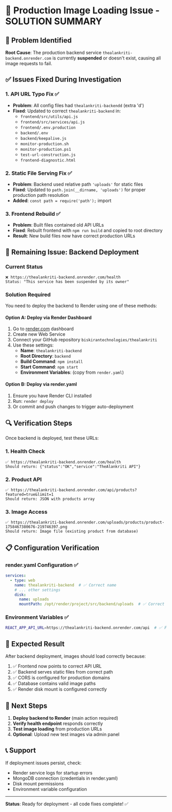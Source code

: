 # 🔧 Production Image Loading Issue - SOLUTION SUMMARY

## 🎯 Problem Identified
**Root Cause**: The production backend service `thealankriti-backend.onrender.com` is currently **suspended** or doesn't exist, causing all image requests to fail.

## ✅ Issues Fixed During Investigation

### 1. API URL Typo Fix ✅
- **Problem**: All config files had `thealankriti-backendd` (extra 'd')
- **Fixed**: Updated to correct `thealankriti-backend` in:
  - `frontend/src/utils/api.js`
  - `frontend/src/services/api.js`
  - `frontend/.env.production`
  - `backend/.env`
  - `backend/keepalive.js`
  - `monitor-production.sh`
  - `monitor-production.ps1`
  - `test-url-construction.js`
  - `frontend-diagnostic.html`

### 2. Static File Serving Fix ✅
- **Problem**: Backend used relative path `'uploads'` for static files
- **Fixed**: Updated to `path.join(__dirname, 'uploads')` for proper production path resolution
- **Added**: `const path = require('path');` import

### 3. Frontend Rebuild ✅
- **Problem**: Built files contained old API URLs
- **Fixed**: Rebuilt frontend with `npm run build` and copied to root directory
- **Result**: New build files now have correct production URLs

## 🚨 Remaining Issue: Backend Deployment

### Current Status
```
❌ https://thealankriti-backend.onrender.com/health
Status: "This service has been suspended by its owner"
```

### Solution Required
You need to deploy the backend to Render using one of these methods:

#### Option A: Deploy via Render Dashboard
1. Go to [render.com](https://render.com) dashboard
2. Create new Web Service
3. Connect your GitHub repository `biskirantechnologies/thealankriti`
4. Use these settings:
   - **Name**: `thealankriti-backend`
   - **Root Directory**: `backend`
   - **Build Command**: `npm install`
   - **Start Command**: `npm start`
   - **Environment Variables**: (copy from `render.yaml`)

#### Option B: Deploy via render.yaml
1. Ensure you have Render CLI installed
2. Run: `render deploy`
3. Or commit and push changes to trigger auto-deployment

## 🔍 Verification Steps

Once backend is deployed, test these URLs:

### 1. Health Check
```
✅ https://thealankriti-backend.onrender.com/health
Should return: {"status":"OK","service":"TheAlankriti API"}
```

### 2. Product API
```
✅ https://thealankriti-backend.onrender.com/api/products?featured=true&limit=1
Should return: JSON with products array
```

### 3. Image Access
```
✅ https://thealankriti-backend.onrender.com/uploads/products/product-1758467380676-219746397.png
Should return: Image file (existing product from database)
```

## 📋 Configuration Verification

### render.yaml Configuration ✅
```yaml
services:
  - type: web
    name: thealankriti-backend  # ✅ Correct name
    # ... other settings
    disk:
      name: uploads
      mountPath: /opt/render/project/src/backend/uploads  # ✅ Correct path
```

### Environment Variables ✅
```bash
REACT_APP_API_URL=https://thealankriti-backend.onrender.com/api  # ✅ Fixed typo
```

## 🎉 Expected Result

After backend deployment, images should load correctly because:

1. ✅ Frontend now points to correct API URL
2. ✅ Backend serves static files from correct path  
3. ✅ CORS is configured for production domains
4. ✅ Database contains valid image paths
5. ✅ Render disk mount is configured correctly

## 🚀 Next Steps

1. **Deploy backend to Render** (main action required)
2. **Verify health endpoint** responds correctly
3. **Test image loading** from production URLs
4. **Optional**: Upload new test images via admin panel

## 📞 Support

If deployment issues persist, check:
- Render service logs for startup errors
- MongoDB connection (credentials in render.yaml)
- Disk mount permissions
- Environment variable configuration

---
**Status**: Ready for deployment - all code fixes complete! ✅